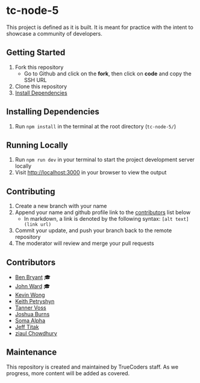 # tc-node-5

This project is defined as it is built. It is meant for practice with the intent to showcase a community of developers.

## Getting Started

1. Fork this repository
   - Go to Github and click on the **fork**, then click on **code** and copy the SSH URL
2. Clone this repository
3. [Install Dependencies](#installing-dependencies)

## Installing Dependencies

1. Run `npm install` in the terminal at the root directory (`tc-node-5/`)

## Running Locally

1. Run `npm run dev` in your terminal to start the project development server locally
2. Visit [http://localhost:3000](http://localhost:3000) in your browser to view the output

## Contributing

1. Create a new branch with your name
2. Append your name and github profile link to the [contributors](#contributors) list below
   - In markdown, a link is denoted by the following syntax: `[alt text](link url)`
3. Commit your update, and push your branch back to the remote repository
4. The moderator will review and merge your pull requests

## Contributors

- [Ben Bryant](https://github.com/Bryantellius) &#127891;
- [John Ward](https://github.com/johndward01) &#127891;
- [Kevin Wong](https://github.com/devkev1)
- [Keith Petryshyn](https://github.com/KeithPetr)
- [Tanner Voss](https://github.com/TannerVoss)
- [Joshua Burns](https://github.com/joshua-desu)
- [Soma Alpha](https://github.com/Soma-Alpha)
- [Jeff Titak](https://github.com/jtitak06)
- [ziaul Chowdhury](https://github.com/zianyc)

## Maintenance

This repository is created and maintained by TrueCoders staff. As we progress, more content will be added as covered.
